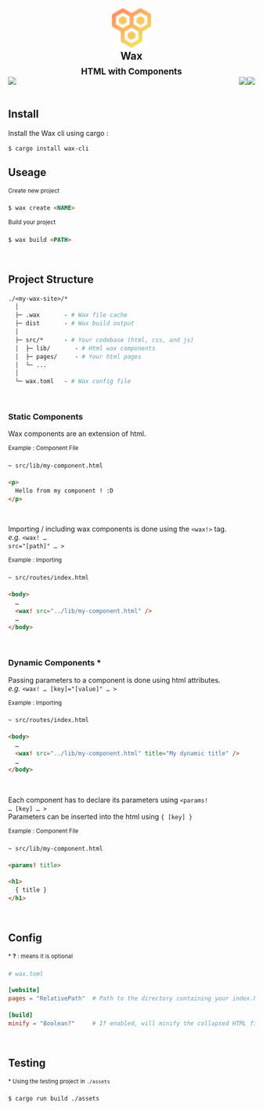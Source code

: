 <h2 align="center">
  <img src="https://raw.githubusercontent.com/mxcop/wax/main/.github/icon.svg" width="80px">
  <div>
    Wax
  </div>
  <div>
    <sub>HTML with Components</sub>
  </div>
  <a href="https://crates.io/crates/wax-cli">
    <img align="right" src="https://img.shields.io/crates/v/wax-cli?color=blueviolet">
    <img align="right" src="https://img.shields.io/crates/l/wax-cli">
    <img align="left" src="https://img.shields.io/crates/d/wax-cli">
  </a>
</h2>

<br>

## Install

Install the Wax cli using cargo :
```
$ cargo install wax-cli
```

## Useage

<div><sup>Create new project</sup></div>

```md
$ wax create <NAME>
```

<div><sup>Build your project</sup></div>

```md
$ wax build <PATH>
```

<br>

## Project Structure

```graphql
./<my-wax-site>/* 
  │
  ├─ .wax       - # Wax file cache
  ├─ dist       - # Wax build output
  │
  ├─ src/*      - # Your codebase (html, css, and js)
  │  ├─ lib/       - # Html wax components
  │  ├─ pages/     - # Your html pages
  │  └─ ...
  │
  └─ wax.toml   - # Wax config file
```

<br>

### Static Components

Wax components are an extension of html.

<div><sup>Example : Component File</sup></div>

```html
~ src/lib/my-component.html

<p>
  Hello from my component ! :D
</p>
```
<br>

Importing / including wax components is done using the <code><wax!></code> tag.<br>
<i>e.g.</i> <code><wax! … src="[path]" … ></code>

<div><sup>Example : Importing</sup></div>

```html
~ src/routes/index.html

<body>
  …
  <wax! src="../lib/my-component.html" />
  …
</body>
```
<br>

### Dynamic Components *

Passing parameters to a component is done using html attributes.<br>
<i>e.g.</i> <code><wax! … [key]="[value]" … ></code>

<div><sup>Example : Importing</sup></div>

```html
~ src/routes/index.html

<body>
  …
  <wax! src="../lib/my-component.html" title="My dynamic title" />
  …
</body>
```
<br>

Each component has to declare its parameters using <code><params! … [key] … ></code><br>
Parameters can be inserted into the html using <code>{ [key] }</code>

<div><sup>Example : Component File</sup></div>

```html
~ src/lib/my-component.html

<params! title>

<h1>
  { title }
</h1>
```

<br>

## Config

<div><sup>* <strong>?</strong> : means it is optional</sup></div>

```toml
# wax.toml

[website]
pages = "RelativePath"  # Path to the directory containing your index.html.

[build]
minify = "Boolean?"     # If enabled, will minify the collapsed HTML files.
```

<br>

## Testing

<div><sup>* Using the testing project in <code>./assets</code></sup></div>

```
$ cargo run build ./assets
```
